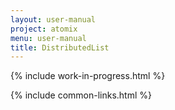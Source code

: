 ```yaml
---
layout: user-manual
project: atomix
menu: user-manual
title: DistributedList
---
```


{% include work-in-progress.html %}

{% include common-links.html %}
